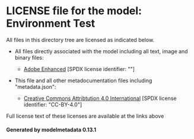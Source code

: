 # LICENSE file for the model: Environment Test

All files in this directory tree are licensed as indicated below.

* All files directly associated with the model including all text, image and binary files:

  * [Adobe Enhanced]("https://stock.adobe.com/license-terms?prev_url=detail&comparison-full#enhanced-license-terms") [SPDX license identifier: ""]

* This file and all other metadocumentation files including "metadata.json":

  * [Creative Commons Attribtution 4.0 International]("https://creativecommons.org/licenses/by/4.0/legalcode") [SPDX license identifier: "CC-BY-4.0"]

Full license text of these licenses are available at the links above

#### Generated by modelmetadata 0.13.1